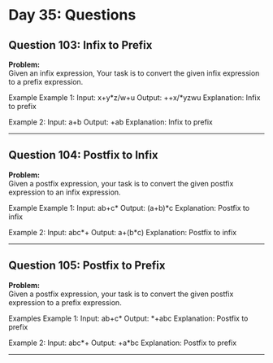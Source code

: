 # Day 35: Questions

## Question 103: Infix to Prefix

**Problem:**  
Given an infix expression, Your task is to convert the given infix expression to a prefix expression.

Example
Example 1:
Input: x+y*z/w+u
Output: ++x/*yzwu
Explanation: Infix to prefix

Example 2:
Input: a+b
Output: +ab
Explanation: Infix to prefix

---

## Question 104: Postfix to Infix

**Problem:**  
Given a postfix expression, your task is to convert the given postfix expression to an infix expression.

Example
Example 1:
Input: ab+c*
Output: (a+b)*c
Explanation: Postfix to infix

Example 2:
Input: abc*+
Output: a+(b*c)
Explanation: Postfix to infix

---

## Question 105: Postfix to Prefix

**Problem:**  
Given a postfix expression, your task is to convert the given postfix expression to a prefix expression.

Examples
Example 1:
Input: ab+c*
Output: *+abc
Explanation: Postfix to prefix

Example 2:
Input: abc*+
Output: +a*bc
Explanation: Postfix to prefix

---
